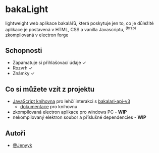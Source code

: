 
# bakaLight

lightweight web aplikace bakalářů, která poskytuje jen to, co je důležité  
aplikace je postavená v HTML, CSS a vanilla Javascriptu, <sup>(brzo)</sup> zkompilovaná v electron forge


## Schopnosti

- Zapamatuje si přihlašovací údaje ✓
- Rozvrh ✓
- Známky ✓


## Co si můžete vzít z projektu

- [JavaScript knihovna](bakaInteract.js)  pro lehčí interakci s [bakalari-api-v3](https://github.com/bakalari-api/bakalari-api-v3)
  - [dokumentace](bakaInteract.md) pro knihovnu
- zkompilovaná electron aplikace pro windows PC - **WIP**
- nekompilovaný elektron soubor a příslušné dependencies - **WIP**


## Autoři

- [@Jenyyk](https://github.com/Jenyyk)
